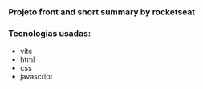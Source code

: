 ### Projeto front and short summary by rocketseat
### Tecnologias usadas:
- vite
- html
- css
- javascript
